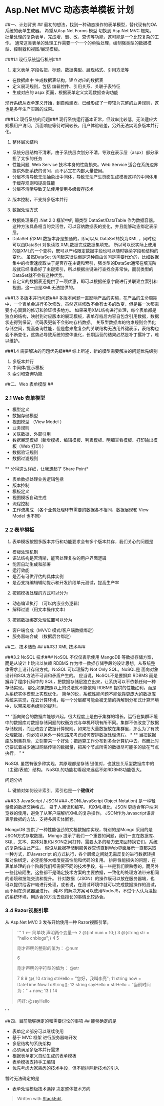Asp.Net MVC  动态表单模板 计划
==============================

##一、计划背景 ##
最初的想法，找到一种动态操作的表单模型，替代现有的OA系统的表单生成器。
希望从Asp.Net Forms 模型 切换到  Asp.Net MVC 框架。
批量处理的复杂表单，完成增、删、改、查询等功能，这可能是一个比较复杂的工作。
通常这类表单的处理工作需要一个一个的单独处理，编制强类型的数据模型、控制器和视图/展现模板。

###1.1 现行系统运行机制###
 1.  定义表单,字段名把、标题、数据类型、展现格式、引用方法等
 - 在数据库中 生成数据表结构，建立对应的数据表
 - 定义展现规则，包括 编辑控件、引用关系、关联子表特征
 - 生成对应的 aspx 页面，根据表单定义实现数据查询功能

现行系统从表单定义开始，到自动建表，已经形成了一套较为完整的业务规则，这也是多年生产实践的成果。


###1.2 现行系统的问题###
现行系统运行基本正常，但效率比较低，无法适应大规模用户访问，页面响应等待时间较长，用户体验较差，另外无法实现多版本并行化。

1. 整体层次结构

 - 系统分层结构不清晰。由于系统层次划分不清，导致在表示层（aspx）部分承担了太多的任务
 - 性能问题, Web Service 技术本身的性能损失。Web Service 适合在系统边界提供外部系统的访问，而不适宜在内部大量使用。
 - 分层不清导致无法抽象出中间体，导致无法产生页面生成模板这样的中间体用于缓存规则和提高性能
 - 分层不清晰导致无法使用使用多级缓存技术

2. 版本控制，不支持多版本并行

3. 数据处理方式

 - 数据处理采用 .Net 2.0 框架中的 弱类型 DataSet/DataTable 作为数据容器。
这种方法具备相当的灵活性，可以容纳数据表的变化，并且能够动态绑定表示层。
 - DataSet 和XML数据本身是想通的，即可以从 DataSet转换为XML ，同时也可以由DataSet 对象读取 XML数据完成数据集填充。
所以可以说实际上使用的是XML的一个变种，既可以严格限定数据字段也可以随时容纳字段和结构的变化。
虽然DataSet 访问起来很快但是这种自由访问是需要代价的，比如数据集中的检索速度取决于是否存在主键和索引，强类型的DataSet通常在填充阶段就已经准备好了主键索引，所以根据主键进行查找会非常快，而弱类型的DataSet就不会有这种优势。
 - 自定义的数据表还提供了一项优惠，即可以根据任意字段进行关联建立索引和视图，这一点是XML无法提供的。

###1.3 多版本并行问题###
多版本问题一直影响产品的实施，在产品的生命周期中，一个表单会进行多次修改，虽然这些修改不会有太多的改变，但是每一次都需要小心翼翼的修订和验证很多地方。
如果采用XML结构进行处理，每个表单都是独立的结构，映射到对应版本的展现模板，表单存档后内容自包含引用数据，数据状态得到保留，代码表更新不会影响存档数据。
关系型数据库的约束规则会优化存储空间，提高查询性能，但是愈来愈复杂的关联结构无法用外键表示，表结构也会不断变化，这势必导致系统的整体退化，长期运营的结果必然是补丁摞补丁，难以维护。

###1.4 需要解决的问题优先级###
综上所述，新的模型需要解决的问题优先级别
1. 多版本并行
2. 中间体/显示模板
3. 索引和查询功能

##二、Web 表单模型 ##
### 2.1 Web 表单模型 ###
 - 模型定义
 - 数据存储模型
 - 视图模型 （View Model ）
 - 业务规则
 - 关联数据、外部引用
 - 数据展现模板（新增模板、编辑模板、列表模板、明细查看模板、打印输出模板（Web 打印））
 - 数据验证规则
 - 数据过滤规则
 
 ** 分得这么详细，让我想起了 Share Point*

- 表单数据处理业务逻辑包括
 - 版本控制
 - 模板定义
 - 视图模板自动生成
 - 流程控制
 - 工作流集成 （各个业务处理环节需要的数据各不相同，数据展现和 View Model 也不同）

### 2.2 表单模板 ###
1. 表单模板按照多版本并行和功能要求会有多个版本共存，我们关心的问题是
 - 模板处理机制
 - 语法结构是否清晰，能否处理复杂的用户界面逻辑
 - 能否自动生成和部署
 - 运行效能
 - 是否有可供评估的具体实例
 - 是否支持编辑辅助提示和开发阶段单元测试，提高生产率
 
2. 按照模板处理的方式可以分为
  - 动态编译执行 （可以内嵌业务逻辑）
  - 解释过滤（用文本操作文本）

3. 按照数据绑定处理位置可以分为
 - 客户端合成（MVVC 模式/客户端数据绑定）
 - 服务器端合成 （数据后台绑定）




##三、技术储备 ##
###3.1 XML 技术###


###3.2 NoSQL 技术###
NoSQL 不仅仅表示使用 MangoDB 等数据存储方案，而是从设计上跳出以依赖 RDBMS 作为唯一数据存储手段的设计思想，从系统整体需求上设计存储方式，NoSQL 可以理解为 Not Only SQL。NoSQL是 面向对象设计和SQL方法不可调和矛盾产生的。
应当说，NoSQL不是要摒弃 RDBMS 而是摒弃了程序代码中的 SQL，把数据存储层独立出来，让系统可以不依赖任何一种存储实现。
那么如果按照以上的说法就不能依赖 RDBMS 提供的性能红利，而是从系统实体模型上实现优化。
简单的说，系统性能问题不能依靠更庞大的数据库系统来实现，在云计算环境，每一个分层都可能会被无情的拆解到分布式计算环境中，以带来服务级别的提升。

** “面向聚合的数据库能够兴起，很大程度上是由于集群的增长。运行在集群环境中的数据库对数据存储问题的权衡方式与单机环境有所不同。集群不仅改变了数据存储规则，而且改变了数据计算规则。如果把大量数据放在集群里，那么为了有效处理数据，你必须以另外一种思路来考虑如何安排数据处理流程。 *
** 当把数据库放到集群后，立刻带来一个好处：把运算工作分布到多台计算机中去。然而此时仍要试着减少通过网络传输的数据量，把某个节点所需的数据尽可能多的放在节点执行。 ” *

NoSQL 虽然有很多种实现，其原理都是存储 键值对，也就是关系型数据库中的（主键/表值）结构。
NoSQL的功能初看起来远远不如RDBMS功能强大。

问题分析
1. 键值对如何设计索引，索引也是一个**键值对**


###3.3 JavaScript / JSON ###
JSON(JavaScript Object Notation) 是一种轻量级的数据交换格式。 易于人阅读和编写。
和XML相比，JSON 更适合客户端浏览器的使用，避免了从客户端解析XML的复杂操作。
JSON作为Javascript语言表示数据的方法，支持多层实体嵌套。

MongoDB 提供了一种性能强劲的文档数据库实现，特别的是Mongo 采用的是JSON方式存取数据。
Mongo 提示了我们一个重要的问题，我们一直在数据库、SQL、文本、实体对象和JSON之间打转，需要太多的精力去来回转换它们，系统的复杂性由此产生。
假设从数据存储到服务器查询直到Web界面展示一直都采取一种方式，即Javascript 的方式执行，各个层级之间就无需反复的进行数据转换和对象绑定，必定能够大幅度提高性能和代码的复用。
排除性能损失的问题，在表单处理的各个阶段我们都需要不同的技术手段，有一些是我们很熟悉的，而另外一些比较陌生，这些都不是确定技术方案的主要依据，一致化的处理方法带来相同的语境和技能交流和提升。
针对数据（JSON）的操作既可以放在服务器端，也可以提供给客户端进行处理，或者说，在测试环境中就可以完成数据操作的测试，而不用在浏览器里进行。
纯JS 的解决方案可以使用NodeJS，不过个人认为混搭的系统环境，用适合的方法去做擅长的事情比较适合。

### 3.4 Razor视图引擎 ###
 从 Asp.Net MVC 3 发布开始使用一种 Razor视图引擎。
 
 >'''
 1 <-- 简单块 声明两个变量-->
 2 @{int num = 10;}
 3 @{string str = "hello cnblogs";}
 4 <!-- 内联表达式 输入刚才声明的两个变量-->
 5 <p>刚才声明的整形的值为： @num</p>
 6 <p>刚才声明的字符型的值为： @str</p>
 7 
 8 <!-- 多声明代码块 -->
 9 @{
10     string strHello = "您好，我叫李亮";
11     string now = DateTime.Now.ToString();
12     string sayHello = strHello + "当前时间为：" + now;
13  }
14  <p>问好: @sayHello</p>
 
 '''
 
 
##四、目前能够确定的和需要讨论的事项 ##
能够确定的是

 - 表单定义部分可以继续使用
 - 基于 MVC 框架 进行服务器端开发
 - 多层结构的系统架构
 - 必须满足多版本并行需求
 - 根据表单定义自动生成的表单模板
 - 表单模板支持手工编辑
 - 优先考虑大家熟悉的技术手段，但不能排除新技术的引入

暂时无法确定的是

 - 表单处理模板技术选择 决定整体技术方向


> Written with [StackEdit](https://stackedit.io/).